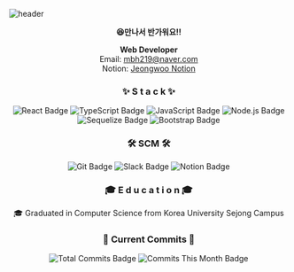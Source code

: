<!--
**MoonjeongWoo/Moonjeongwoo** is a ✨ _special_ ✨ repository because its `README.md` (this file) appears on your GitHub profile.

Here are some ideas to get you started:

- 🔭 I’m currently working on ...
- 🌱 I’m currently learning ...
- 👯 I’m looking to collaborate on ...
- 🤔 I’m looking for help with ...
- 💬 Ask me about ...
- 📫 How to reach me: ...
- 😄 Pronouns: ...
- ⚡ Fun fact: ...
  -->

![header](https://capsule-render.vercel.app/api?type=waving&color=gradient&height=300&section=header&text=jeongWoo%20Moon😊&fontSize=90)

<div align=center>

<strong>😆만나서 반가워요!!</strong>

**Web Developer**  
Email: mbh219@naver.com  
Notion: [Jeongwoo Notion](https://www.notion.so/moonjeongwoo/JW-s-notion-4b964b567dfb4129b73ce4fcf363a3c3)

<h3> ✨ S t a c k ✨ </h3>

![React Badge](https://img.shields.io/badge/-React-61DAFB?logo=react&logoColor=white&style=for-the-badge)
![TypeScript Badge](https://img.shields.io/badge/-TypeScript-007ACC?logo=typescript&logoColor=white&style=for-the-badge)
![JavaScript Badge](https://img.shields.io/badge/-JavaScript-F7DF1E?logo=javascript&logoColor=black&style=for-the-badge)
![Node.js Badge](https://img.shields.io/badge/-Node.js-339933?logo=node.js&logoColor=white&style=for-the-badge)
![Sequelize Badge](https://img.shields.io/badge/-Sequelize-52B0E7?logo=sequelize&logoColor=white&style=for-the-badge)
![Bootstrap Badge](https://img.shields.io/badge/-Bootstrap-7952B3?logo=bootstrap&logoColor=white&style=for-the-badge)

<h3> 🛠 SCM 🛠 </h3>

![Git Badge](https://img.shields.io/badge/-Git-F05032?logo=git&logoColor=white&style=for-the-badge)
![Slack Badge](https://img.shields.io/badge/-Slack-4A154B?logo=slack&logoColor=white&style=for-the-badge)
![Notion Badge](https://img.shields.io/badge/-Notion-000000?logo=notion&logoColor=white&style=for-the-badge)

<h3> 🎓 E d u c a t i o n 🎓 </h3>

🎓 Graduated in Computer Science from Korea University Sejong Campus

<h3> 📜 Current Commits 📜 </h3>

![Total Commits Badge](https://img.shields.io/badge/Total%20Commits-500+-blue?style=for-the-badge&logo=github)
![Commits This Month Badge](https://img.shields.io/badge/Commits%20This%20Month-50-green?style=for-the-badge&logo=github)

</div>



</div>
